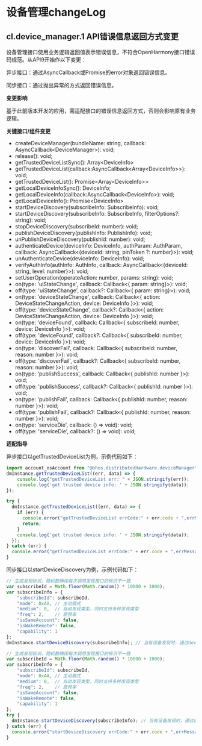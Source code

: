 # 设备管理changeLog

## cl.device_manager.1 API错误信息返回方式变更

设备管理接口使用业务逻辑返回值表示错误信息，不符合OpenHarmony接口错误码规范。从API9开始作以下变更：

异步接口：通过AsyncCallback或Promise的error对象返回错误信息。

同步接口：通过抛出异常的方式返回错误信息。

**变更影响**

基于此前版本开发的应用，需适配接口的错误信息返回方式，否则会影响原有业务逻辑。

**关键接口/组件变更**

  - createDeviceManager(bundleName: string, callback: AsyncCallback&lt;DeviceManager&gt;): void;
  - release(): void;
  - getTrustedDeviceListSync(): Array&lt;DeviceInfo&gt;
  - getTrustedDeviceList(callback:AsyncCallback&lt;Array&lt;DeviceInfo&gt;&gt;): void;
  - getTrustedDeviceList(): Promise&lt;Array&lt;DeviceInfo&gt;&gt;
  - getLocalDeviceInfoSync(): DeviceInfo;
  - getLocalDeviceInfo(callback:AsyncCallback&lt;DeviceInfo&gt;): void;
  - getLocalDeviceInfo(): Promise&lt;DeviceInfo&gt;
  - startDeviceDiscovery(subscribeInfo: SubscribeInfo): void;
  - startDeviceDiscovery(subscribeInfo: SubscribeInfo, filterOptions?: string): void;
  - stopDeviceDiscovery(subscribeId: number): void;
  - publishDeviceDiscovery(publishInfo: PublishInfo): void;
  - unPublishDeviceDiscovery(publishId: number): void;
  - authenticateDevice(deviceInfo: DeviceInfo, authParam: AuthParam, callback: AsyncCallback&lt;{deviceId: string, pinToken ?: number}&gt;): void;
  - unAuthenticateDevice(deviceInfo: DeviceInfo): void;
  - verifyAuthInfo(authInfo: AuthInfo, callback: AsyncCallback&lt;{deviceId: string, level: number}&gt;): void;
  - setUserOperation(operateAction: number, params: string): void;
  - on(type: 'uiStateChange', callback: Callback&lt;{ param: string}&gt;): void;
  - off(type: 'uiStateChange', callback?: Callback&lt;{ param: string}&gt;): void;
  - on(type: 'deviceStateChange',  callback: Callback&lt;{ action: DeviceStateChangeAction, device: DeviceInfo }&gt;): void;
  - off(type: 'deviceStateChange', callback?: Callback&lt;{ action: DeviceStateChangeAction, device: DeviceInfo }&gt;): void;
  - on(type: 'deviceFound', callback: Callback&lt;{ subscribeId: number, device: DeviceInfo }&gt;): void;
  - off(type: 'deviceFound', callback?: Callback&lt;{ subscribeId: number, device: DeviceInfo }&gt;): void;
  - on(type: 'discoverFail', callback: Callback&lt;{ subscribeId: number, reason: number }&gt;): void;
  - off(type: 'discoverFail', callback?: Callback&lt;{ subscribeId: number, reason: number }&gt;): void;
  - on(type: 'publishSuccess', callback: Callback&lt;{ publishId: number }&gt;): void;
  - off(type: 'publishSuccess', callback?: Callback&lt;{ publishId: number }&gt;): void;
  - on(type: 'publishFail', callback: Callback&lt;{ publishId: number, reason: number }&gt;): void;
  - off(type: 'publishFail', callback?: Callback&lt;{ publishId: number, reason: number }&gt;): void;
  - on(type: 'serviceDie', callback: () =&gt; void): void;
  - off(type: 'serviceDie', callback?: () =&gt; void): void;

**适配指导**

异步接口以getTrustedDeviceList为例，示例代码如下：

```js
import account_osAccount from "@ohos.distributedHardware.deviceManager"
dmInstance.getTrustedDeviceList((err, data) => {
    console.log("getTrustedDeviceList err: " + JSON.stringify(err));
    console.log('get trusted device info: ' + JSON.stringify(data));
});

try {
  dmInstance.getTrustedDeviceList((err, data) => {
    if (err) {
      console.error("getTrustedDeviceList errCode:" + err.code + ",errMessage:" + err.message);
      return;
    }
    console.log('get trusted device info: ' + JSON.stringify(data));
  });
} catch (err) {
  console.error("getTrustedDeviceList errCode:" + err.code + ",errMessage:" + err.message);
}
```

同步接口以startDeviceDiscovery为例，示例代码如下：

```js
// 生成发现标识，随机数确保每次调用发现接口的标识不一致
var subscribeId = Math.floor(Math.random() * 10000 + 1000);
var subscribeInfo = {
    "subscribeId": subscribeId,
    "mode": 0xAA, // 主动模式
    "medium": 0,  // 自动发现类型，同时支持多种发现类型
    "freq": 2,    // 高频率
    "isSameAccount": false,
    "isWakeRemote": false,
    "capability": 1
};
dmInstance.startDeviceDiscovery(subscribeInfo); // 当有设备发现时，通过deviceFound回调通知给应用程序

// 生成发现标识，随机数确保每次调用发现接口的标识不一致
var subscribeId = Math.floor(Math.random() * 10000 + 1000);
var subscribeInfo = {
    "subscribeId": subscribeId,
    "mode": 0xAA, // 主动模式
    "medium": 0,  // 自动发现类型，同时支持多种发现类型
    "freq": 2,    // 高频率
    "isSameAccount": false,
    "isWakeRemote": false,
    "capability": 1
};
try {
  dmInstance.startDeviceDiscovery(subscribeInfo); // 当有设备发现时，通过deviceFound回调通知给应用程序
} catch (err) {
  console.error("startDeviceDiscovery errCode:" + err.code + ",errMessage:" + err.message);
}
```
